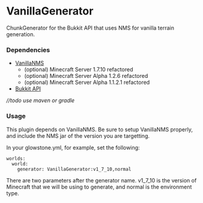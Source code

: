 VanillaGenerator
=============

ChunkGenerator for the Bukkit API that uses NMS for vanilla terrain generation.

### Dependencies ###

* [VanillaNMS](https://github.com/coelho/vanillanms)
  * (optional) Minecraft Server 1.7.10 refactored
  * (optional) Minecraft Server Alpha 1.2.6 refactored
  * (optional) Minecraft Server Alpha 1.1.2.1 refactored
* [Bukkit API](http://repo.bukkit.org/content/groups/public/org/bukkit/bukkit/1.7.9-R0.2/bukkit-1.7.9-R0.2.jar)

*//todo use maven or gradle*

### Usage ###

This plugin depends on VanillaNMS. Be sure to setup VanillaNMS properly, and include the NMS jar of the version you are targetting.

In your glowstone.yml, for example, set the following:
```
worlds:
  world:
    generator: VanillaGenerator:v1_7_10,normal
```
There are two parameters after the generator name. v1_7_10 is the version of Minecraft that we will be using to generate, and normal is the environment type.
